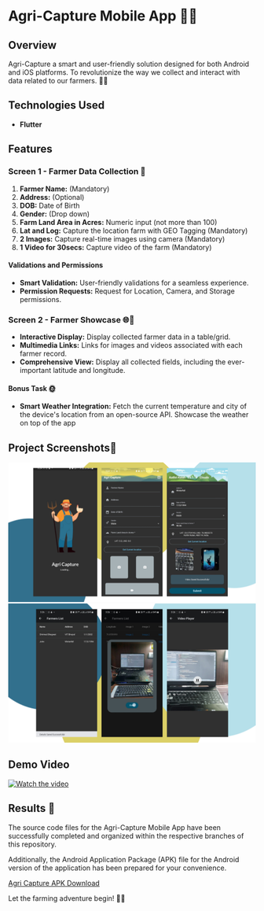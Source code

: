 # Agri-Capture Mobile App 🚜🌾

## Overview
Agri-Capture a smart and user-friendly solution designed for both Android and iOS platforms. To revolutionize the way we collect and interact with data related to our farmers. 🌱✨

## Technologies Used

- **Flutter**

## Features

### Screen 1 - Farmer Data Collection 📝
1. **Farmer Name:** (Mandatory)
2. **Address:** (Optional)
3. **DOB:** Date of Birth
4. **Gender:** (Drop down)
5. **Farm Land Area in Acres:** Numeric input (not more than 100)
6. **Lat and Log:** Capture the location farm with GEO Tagging (Mandatory)
7. **2 Images:** Capture real-time images using camera (Mandatory)
8. **1 Video for 30secs:** Capture video of the farm (Mandatory)

#### Validations and Permissions
- **Smart Validation:** User-friendly validations for a seamless experience.
- **Permission Requests:** Request for Location, Camera, and Storage permissions.


### Screen 2 - Farmer Showcase 🌐🌾
- **Interactive Display:** Display collected farmer data in a  table/grid.
- **Multimedia Links:** Links for images and videos associated with each farmer record.
- **Comprehensive View:** Display all collected fields, including the ever-important latitude and longitude.

#### Bonus Task 🌞
- **Smart Weather Integration:** Fetch the current temperature and city of the device's location from an open-source API. Showcase the weather on top of the app

## Project Screenshots🚀

![agri-capture-mockup1](./agricapture/images/project_images/mockup1.png)
![agri-capture-mockup2](./agricapture/images/project_images/mockup2.png)

## Demo Video
[![Watch the video](https://img.youtube.com/vi/3r2SJHqDztk/maxresdefault.jpg)](https://youtu.be/3r2SJHqDztk)

## Results 🎉
The source code files for the Agri-Capture Mobile App have been successfully completed and organized within the respective branches of this repository. 

Additionally, the Android Application Package (APK) file for the Android version of the application has been prepared for your convenience. 

[Agri Capture APK Download](https://github.com/Shrimad-Bhagwat/Agri-Capture/releases/download/agri_capture-v1.0.0/agri_capture-v1.0.0.apk)

Let the farming adventure begin! 🚜✨
